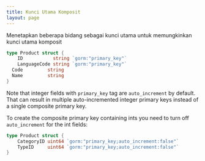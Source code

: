 ```yaml
---
title: Kunci Utama Komposit
layout: page
---
```


Menetapkan beberapa bidang sebagai kunci utama untuk memungkinkan kunci utama komposit

```go
type Product struct {
    ID           string `gorm:"primary_key"`
    LanguageCode string `gorm:"primary_key"`
  Code         string
  Name         string
}
```

Note that integer fields with `primary_key` tag are `auto_increment` by default. That can result in multiple auto-incremented integer primary keys instead of a single composite primary key.

To create the composite primary key containing ints you need to turn off `auto_increment` for the int fields:

```go
type Product struct {
    CategoryID uint64 `gorm:"primary_key;auto_increment:false"`
    TypeID     uint64 `gorm:"primary_key;auto_increment:false"`
}
```
